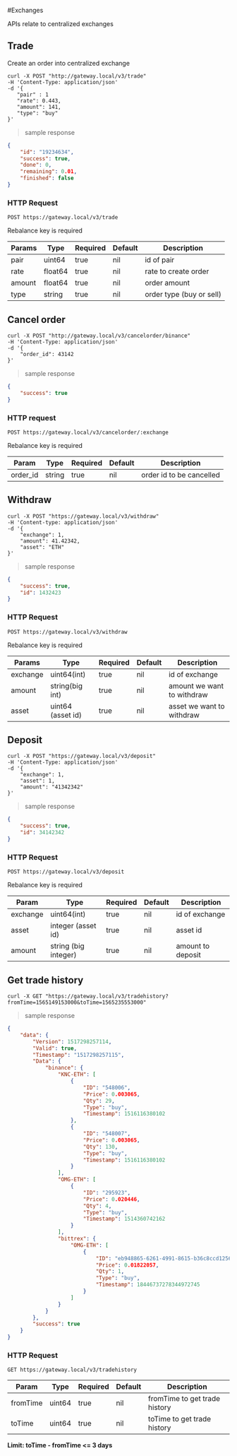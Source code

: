#Exchanges

APIs relate to centralized exchanges

## Trade

Create an order into centralized exchange

```shell
curl -X POST "http://gateway.local/v3/trade"
-H 'Content-Type: application/json'
-d '{
   "pair" : 1
   "rate": 0.443,
   "amount": 141,
   "type": "buy" 
}'
```

> sample response

```json
{
    "id": "19234634",
    "success": true,
    "done": 0,
    "remaining": 0.01,
    "finished": false
}
```

### HTTP Request

`POST https://gateway.local/v3/trade`
<aside class="notice">Rebalance key is required</aside>

Params | Type | Required | Default | Description
------ | ---- | -------- | ------- | -----------
pair | uint64 | true | nil | id of pair
rate | float64 | true | nil | rate to create order
amount | float64 | true | nil | order amount 
type | string | true | nil | order type (buy or sell)


## Cancel order 

```shell
curl -X POST "http://gateway.local/v3/cancelorder/binance"
-H 'Content-Type: application/json'
-d '{
    "order_id": 43142
}'
```

> sample response

```json
{
    "success": true
}
```

### HTTP request

`POST https://gateway.local/v3/cancelorder/:exchange`
<aside class="notice">Rebalance key is required</aside>

Param | Type | Required | Default | Description
----- | ---- | -------- | ------- | -----------
order_id | string | true | nil | order id to be cancelled

## Withdraw

```shell
curl -X POST "https://gateway.local/v3/withdraw"
-H 'Content-type: application/json'
-d '{
    "exchange": 1,
    "amount": 41.42342,
    "asset": "ETH"
}'
```

> sample response

```json
{
    "success": true,
    "id": 1432423
}
```

### HTTP Request

`POST https://gateway.local/v3/withdraw`
<aside class="notice">Rebalance key is required</aside>

Params | Type | Required | Default | Description
------ | ---- | -------- | ------- | -----------
exchange | uint64(int) | true | nil | id of exchange
amount | string(big int) | true | nil | amount we want to withdraw
asset | uint64 (asset id) | true | nil | asset we want to withdraw


## Deposit

```shell
curl -X POST "https://gateway.local/v3/deposit"
-H 'Content-Type: application/json'
-d '{
    "exchange": 1,
    "asset": 1,
    "amount": "41342342"
}'
```

> sample response

```json
{
    "success": true,
    "id": 34142342
}
```

### HTTP Request

`POST https://gateway.local/v3/deposit`
<aside class="notice">Rebalance key is required</aside>

Param | Type | Required | Default | Description
----- | ---- | -------- | ------- | -----------
exchange | uint64(int) | true | nil | id of exchange
asset | integer (asset id) | true | nil | asset id
amount | string (big integer) | true | nil | amount to deposit


## Get trade history

```shell
curl -X GET "https://gateway.local/v3/tradehistory?fromTime=1565149153000&toTime=1565235553000"
```

> sample response

```json
{
    "data": {
        "Version": 1517298257114,
        "Valid": true,
        "Timestamp": "1517298257115",
        "Data": {
            "binance": {
                "KNC-ETH": [
                    {
                        "ID": "548006",
                        "Price": 0.003065,
                        "Qty": 29,
                        "Type": "buy",
                        "Timestamp": 1516116380102
                    },
                    {
                        "ID": "548007",
                        "Price": 0.003065,
                        "Qty": 130,
                        "Type": "buy",
                        "Timestamp": 1516116380102
                    }
                ],
                "OMG-ETH": [
                    {
                        "ID": "295923",
                        "Price": 0.020446,
                        "Qty": 4,
                        "Type": "buy",
                        "Timestamp": 1514360742162
                    }
                ],
                "bittrex": {
                    "OMG-ETH": [
                        {
                            "ID": "eb948865-6261-4991-8615-b36c8ccd1256",
                            "Price": 0.01822057,
                            "Qty": 1,
                            "Type": "buy",
                            "Timestamp": 18446737278344972745
                        }
                    ]
                }
            }
        },
        "success": true
    }
}
```

### HTTP Request

`GET https://gateway.local/v3/tradehistory`

Param | Type | Required | Default | Description
----- | ---- | -------- | ------- | -----------
fromTime | uint64 | true | nil | fromTime to get trade history
toTime | uint64 | true | nil | toTime to get trade history

**Limit: toTime - fromTime <= 3 days**


